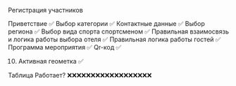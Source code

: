 Регистрация участников

Приветствие ✅
Выбор категории ✅
Контактные данные ✅
Выбор региона ✅
Выбор вида спорта спортсменом ✅
Правильная взаимосвязь и логика работы выбора отеля ✅
Правильная логика работы гостей ✅
Программа мероприятия ✅
Qr-код ✅

10. Активная геометка ✅

Таблица
Работает? ❌❌❌❌❌❌❌❌❌❌❌❌❌❌❌❌❌❌
